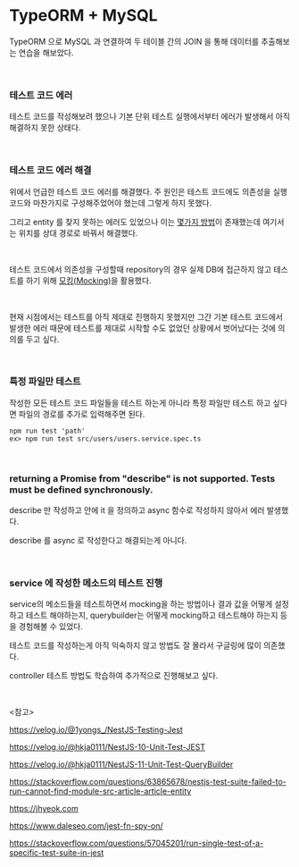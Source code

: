 # TypeORM + MySQL

TypeORM 으로 MySQL 과 연결하여 두 테이블 간의 JOIN 을 통해 데이터를 추출해보는 연습을 해보았다.

<br>

### 테스트 코드 에러

테스트 코드를 작성해보려 했으나 기본 단위 테스트 실행에서부터 에러가 발생해서 아직 해결하지 못한 상태다.

<br>

### 테스트 코드 에러 해결

위에서 언급한 테스트 코드 에러를 해결했다. 주 원인은 테스트 코드에도 의존성을 실행 코드와 마찬가지로 구성해주었어야 했는데 그렇게 하지 못했다.

그리고 entity 를 찾지 못하는 에러도 있었으나 이는 [몇가지 방법](*https://stackoverflow.com/questions/63865678/nestjs-test-suite-failed-to-run-cannot-find-module-src-article-article-entity*)이 존재했는데 여기서는 위치를 상대 경로로 바꿔서 해결했다.

<br>

테스트 코드에서 의존성을 구성할때 repository의 경우 실제 DB에 접근하지 않고 테스트를 하기 위해 [모킹(Mocking)](https://www.daleseo.com/jest-fn-spy-on/)을 활용했다.

<br>

현재 시점에서는 테스트를 아직 제대로 진행하지 못했지만 그간 기본 테스트 코드에서 발생한 에러 때문에 테스트를 제대로 시작할 수도 없었던 상황에서 벗어났다는 것에 의의를 두고 싶다.

<br>

### 특정 파일만 테스트

작성한 모든 테스트 코드 파일들을 테스트 하는게 아니라 특정 파일만 테스트 하고 싶다면 파일의 경로를 추가로 입력해주면 된다.

```
npm run test 'path'
ex> npm run test src/users/users.service.spec.ts
```

<br>

### returning a Promise from "describe" is not supported. Tests must be defined synchronously.

describe 만 작성하고 안에 it 을 정의하고 async 함수로 작성하지 않아서 에러 발생했다.

describe 를 async 로 작성한다고 해결되는게 아니다.

<br>

### service 에 작성한 메소드의 테스트 진행

service의 메소드들을 테스트하면서 mocking을 하는 방법이나 결과 값을 어떻게 설정하고 테스트 해야하는지, querybuilder는 어떻게 mocking하고 테스트해야 하는지 등을 경험해볼 수 있었다.

테스트 코드를 작성하는게 아직 익숙하지 않고 방법도 잘 몰라서 구글링에 많이 의존했다.

controller 테스트 방법도 학습하여 추가적으로 진행해보고 싶다.

<br>

<참고>

https://velog.io/@1yongs_/NestJS-Testing-Jest

https://velog.io/@hkja0111/NestJS-10-Unit-Test-JEST

https://velog.io/@hkja0111/NestJS-11-Unit-Test-QueryBuilder

https://stackoverflow.com/questions/63865678/nestjs-test-suite-failed-to-run-cannot-find-module-src-article-article-entity

https://jhyeok.com

https://www.daleseo.com/jest-fn-spy-on/

https://stackoverflow.com/questions/57045201/run-single-test-of-a-specific-test-suite-in-jest

